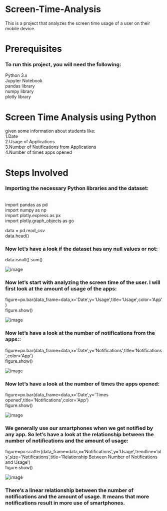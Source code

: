 # Screen-Time-Analysis
This is a project that analyzes the screen time usage of a user on their  mobile device. 

# Prerequisites
<h3>To run this project, you will need the following:<br></h3>

Python 3.x<br>
Jupyter Notebook<br>
pandas library<br>
numpy library<br>
plotly library<br>

# Screen Time Analysis using Python 
 given some information about students like:<br>
 1.Date<br>
 2.Usage of Applications <br>
 3.Number of Notifications from Applications <br>
 4.Number of times apps opened<br>
 
 # Steps Involved
 <h3>Importing the necessary Python libraries and the dataset:</h3><br>
import pandas as pd<br>
import numpy as np<br>
import plotly.express as px<br>
import plotly.graph_objects as go<br>

data = pd.read_csv<br>
data.head()<br>

 <h3>Now let’s have a look if the dataset has any null values or not:</h3>
 data.isnull().sum()<br>
 
![image](https://github.com/Sanketarali/Screen-Time-Analysis/assets/110754364/b6f7a1f1-a0a9-4daf-a6e4-2c0a23ddd479)
 
 <h3>Now let’s start with analyzing the screen time of the user. I will first look at the amount of usage of the apps:</h3>
 figure=px.bar(data_frame=data,x='Date',y='Usage',title='Usage',color='App')<br>
figure.show()<br>

![image](https://github.com/Sanketarali/Screen-Time-Analysis/assets/110754364/71b42e0f-6a1a-4938-8d86-d0b4d9053ac9)

 <h3>Now let’s have a look at the number of notifications from the apps::</h3>
 figure=px.bar(data_frame=data,x='Date',y='Notifications',title='Notifications',color='App')<br>
figure.show()<br>

![image](https://github.com/Sanketarali/Screen-Time-Analysis/assets/110754364/0f6fa9b5-1683-4758-ad03-41ffd2a5d982)

 <h3>Now let’s have a look at the number of times the apps opened:</h3>
 figure=px.bar(data_frame=data,x='Date',y='Times opened',title='Notifications',color='App')<br>
 figure.show()<br>
 
![image](https://github.com/Sanketarali/Screen-Time-Analysis/assets/110754364/a4ef7e5e-bda8-44a5-bb91-8fe261181700)
 
 <h3>We generally use our smartphones when we get notified by any app. So let’s have a look at the relationship between the number of notifications and the amount of usage:</h3>
figure=px.scatter(data_frame=data,x='Notifications',y='Usage',trendline='ols',size='Notifications',title='Relationship Between Number of Notifications and Usage')<br>
figure.show()<br>

![image](https://github.com/Sanketarali/Screen-Time-Analysis/assets/110754364/ac7c8ad3-0b58-46e1-9c2e-fae3f8c6ad75)
 
 <h3>There’s a linear relationship between the number of notifications and the amount of usage. It means that more notifications result in more use of smartphones.</h3>



